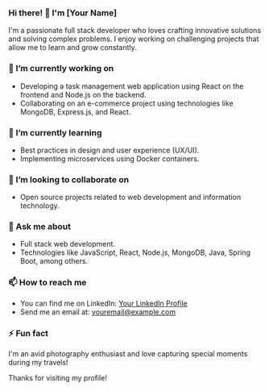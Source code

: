### Hi there! 👋 I'm [Your Name]

I'm a passionate full stack developer who loves crafting innovative solutions and solving complex problems. I enjoy working on challenging projects that allow me to learn and grow constantly.

### 🔭 I’m currently working on

- Developing a task management web application using React on the frontend and Node.js on the backend.
- Collaborating on an e-commerce project using technologies like MongoDB, Express.js, and React.

### 🌱 I’m currently learning

- Best practices in design and user experience (UX/UI).
- Implementing microservices using Docker containers.

### 👯 I’m looking to collaborate on

- Open source projects related to web development and information technology.

### 💬 Ask me about

- Full stack web development.
- Technologies like JavaScript, React, Node.js, MongoDB, Java, Spring Boot, among others.

### 📫 How to reach me

- You can find me on LinkedIn: [Your LinkedIn Profile](https://www.linkedin.com/in/your-profile/)
- Send me an email at: youremail@example.com

### ⚡ Fun fact

I'm an avid photography enthusiast and love capturing special moments during my travels!

Thanks for visiting my profile!
